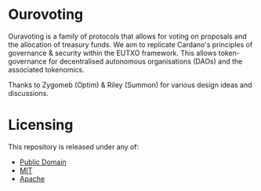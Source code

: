 # Ourovoting

Ouravoting is a family of protocols that allows for voting on proposals and the allocation of treasury funds. We aim to replicate Cardano's principles of governance & security within the EUTXO framework. This allows token-governance for decentralised autonomous organisations (DAOs) and the associated tokenomics.

Thanks to Zygomeb (Optim) & Riley (Summon) for various design ideas and discussions.

# Licensing

This repository is released under any of:
- [Public Domain](LICENSE.md)
- [MIT](LICENSE2.md)
- [Apache](LICENSE3.md)